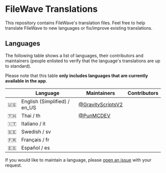 # FileWave Translations

This repository contains FileWave's translation files. Feel free to help translate FileWave to new languages or fix/improve existing translations. 

## Languages

The following table shows a list of languages, their contributors and maintainers (people enlisted to verify that the language's translations are up to standard).

Please note that this table **only includes languages that are currently available in the app**.

|   | Language | Maintainers | Contributors |
|:-:|---|---|---|
|🇺🇸|English (Simplified) / en_US|[@GravityScriptsV2](https://github.com/GravityScriptsV2)||
|🇹🇭|Thai / th|[@PunMCDEV](https://github.com/PunEpicStudio)||
|🇮🇹|Italiano / it|||
|🇸🇪|Swedish / sv|||
|🇫🇷|Français / fr|||
|🇪🇸|Español / es|||

If you would like to maintain a language, please [open an issue](https://github.com/FiIeWave/translations/issues/new/choose) with your request.
